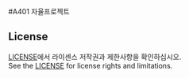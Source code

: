 #A401 자율프로젝트

## License

[LICENSE](./LISENSE)에서 라이센스 저작권과 제한사항을 확인하십시오.  
See the [LICENSE](./LISENSE) for license rights and limitations.
